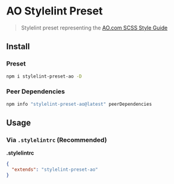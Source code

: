# AO Stylelint Preset
> Stylelint preset representing the [AO.com SCSS Style Guide](../style-guide/README.md)

## Install
### Preset
```sh
npm i stylelint-preset-ao -D
```

### Peer Dependencies
```sh
npm info "stylelint-preset-ao@latest" peerDependencies
```

## Usage
### Via `.stylelintrc` (Recommended)
**.stylelintrc**
```json
{
  "extends": "stylelint-preset-ao"
}
```
